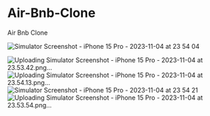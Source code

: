 # Air-Bnb-Clone
Air Bnb Clone


![Simulator Screenshot - iPhone 15 Pro - 2023-11-04 at 23 54 04](https://github.com/Kekelifenuku/Air-Bnb-Clone/assets/113697135/c094fc7c-d00e-4db2-8ce0-f920414c6bb1)

![Uploading Simulator Screenshot - iPhone 15 Pro - 2023-11-04 at 23.53.42.png…]()
![Uploading Simulator Screenshot - iPhone 15 Pro - 2023-11-04 at 23.54.13.png…]()
![Simulator Screenshot - iPhone 15 Pro - 2023-11-04 at 23 54 21](https://github.com/Kekelifenuku/Air-Bnb-Clone/assets/113697135/b7a0d978-0cd4-44d4-897d-7233f64e5528)
![Uploading Simulator Screenshot - iPhone 15 Pro - 2023-11-04 at 23.53.54.png…]()
